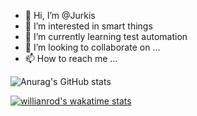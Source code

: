 - 👋 Hi, I’m @Jurkis
- 👀 I’m interested in smart things
- 🌱 I’m currently learning test automation
- 💞️ I’m looking to collaborate on ...
- 📫 How to reach me ...

<!---
Jurkis/Jurkis is a ✨ special ✨ repository because its `README.md` (this file) appears on your GitHub profile.
You can click the Preview link to take a look at your changes.
--->
![Anurag's GitHub stats](https://github-readme-stats.vercel.app/api?username=jurkis&count_private=true&show_icons=true&theme=vue-dark)

[![willianrod's wakatime stats](https://github-readme-stats.vercel.app/api/wakatime?username=Jurkis)](https://github.com/anuraghazra/github-readme-stats)

